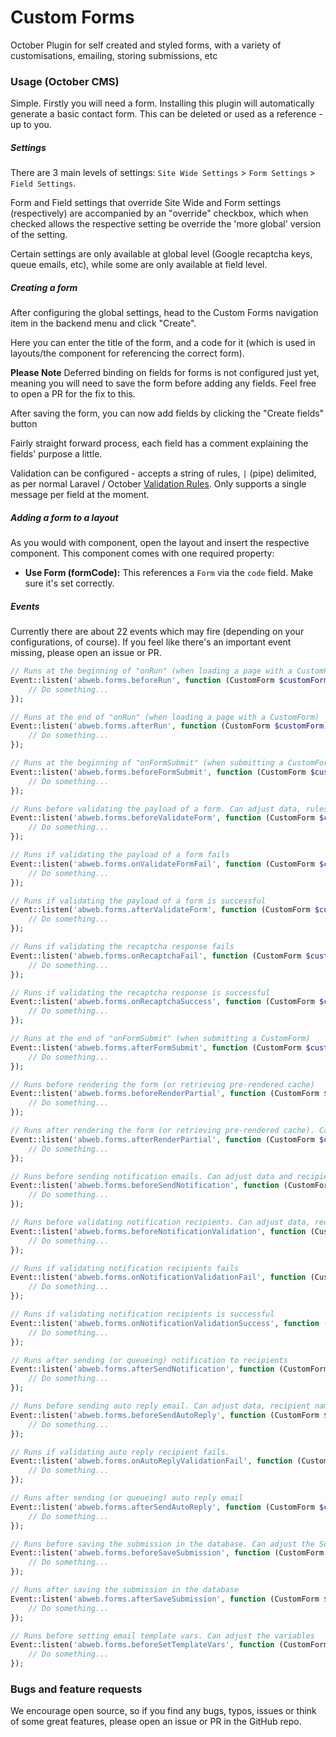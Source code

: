 # Custom Forms

October Plugin for self created and styled forms, with a variety of customisations, emailing, storing submissions, etc

### Usage (October CMS)

Simple. Firstly you will need a form. Installing this plugin will automatically generate a basic contact form. This can be deleted or used as a reference - up to you.

##### Settings

There are 3 main levels of settings: `Site Wide Settings` > `Form Settings` > `Field Settings`.

Form and Field settings that override Site Wide and Form settings (respectively) are accompanied by an "override" checkbox, which when checked allows the respective setting be override the 'more global' version of the setting.

Certain settings are only available at global level (Google recaptcha keys, queue emails, etc), while some are only available at field level.

##### Creating a form

After configuring the global settings, head to the Custom Forms navigation item in the backend menu and click "Create".

Here you can enter the title of the form, and a code for it (which is used in layouts/the component for referencing the correct form).

**Please Note**
Deferred binding on fields for forms is not configured just yet, meaning you will need to save the form before adding any fields. Feel free to open a PR for the fix to this.

After saving the form, you can now add fields by clicking the "Create fields" button

Fairly straight forward process, each field has a comment explaining the fields' purpose a little.

Validation can be configured - accepts a string of rules, `|` (pipe) delimited, as per normal Laravel / October [Validation Rules](https://octobercms.com/docs/services/validation#available-validation-rules). Only supports a single message per field at the moment.

##### Adding a form to a layout

As you would with component, open the layout and insert the respective component. This component comes with one required property:

- **Use Form (formCode):** This references a `Form` via the `code` field. Make sure it's set correctly.

##### Events

Currently there are about 22 events which may fire (depending on your configurations, of course). If you feel like there's an important event missing, please open an issue or PR.

```php
// Runs at the beginning of "onRun" (when loading a page with a CustomForm)
Event::listen('abweb.forms.beforeRun', function (CustomForm $customForm) {
    // Do something...
});

// Runs at the end of "onRun" (when loading a page with a CustomForm)
Event::listen('abweb.forms.afterRun', function (CustomForm $customForm) {
    // Do something...
});

// Runs at the beginning of "onFormSubmit" (when submitting a CustomForm)
Event::listen('abweb.forms.beforeFormSubmit', function (CustomForm $customForm) {
    // Do something...
});

// Runs before validating the payload of a form. Can adjust data, rules, and messages
Event::listen('abweb.forms.beforeValidateForm', function (CustomForm $customForm, array &$data, array &$rules, array &$messages, Validator $validator) {
    // Do something...
});

// Runs if validating the payload of a form fails
Event::listen('abweb.forms.onValidateFormFail', function (CustomForm $customForm, array $data, array $rules, array $messages, Validator $validator) {
    // Do something...
});

// Runs if validating the payload of a form is successful
Event::listen('abweb.forms.afterValidateForm', function (CustomForm $customForm, array $data, array $rules, array $messages) {
    // Do something...
});

// Runs if validating the recaptcha response fails
Event::listen('abweb.forms.onRecaptchaFail', function (CustomForm $customForm, string $recaptchaResponse) {
    // Do something...
});

// Runs if validating the recaptcha response is successful
Event::listen('abweb.forms.onRecaptchaSuccess', function (CustomForm $customForm, array $data, array $rules, array $messages) {
    // Do something...
});

// Runs at the end of "onFormSubmit" (when submitting a CustomForm)
Event::listen('abweb.forms.afterFormSubmit', function (CustomForm $customForm, array $data, $response) {
    // Do something...
});

// Runs before rendering the form (or retrieving pre-rendered cache)
Event::listen('abweb.forms.beforeRenderPartial', function (CustomForm $customForm, bool $cachingEnabled) {
    // Do something...
});

// Runs after rendering the form (or retrieving pre-rendered cache). Can adjust HTML.
Event::listen('abweb.forms.afterRenderPartial', function (CustomForm $customForm, string &$html) {
    // Do something...
});

// Runs before sending notification emails. Can adjust data and recipient
Event::listen('abweb.forms.beforeSendNotification', function (CustomForm $customForm, array &$data, array&$to) {
    // Do something...
});

// Runs before validating notification recipients. Can adjust data, recipient and rules
Event::listen('abweb.forms.beforeNotificationValidation', function (CustomForm $customForm, array $data, array&$to, array &$rules, Validator &$validator) {
    // Do something...
});

// Runs if validating notification recipients fails
Event::listen('abweb.forms.onNotificationValidationFail', function (CustomForm $customForm, array $data, array$to, array $rules, Validator $validator) {
    // Do something...
});

// Runs if validating notification recipients is successful
Event::listen('abweb.forms.onNotificationValidationSuccess', function (CustomForm $customForm, array $data, array$to, array $rules) {
    // Do something...
});

// Runs after sending (or queueing) notification to recipients
Event::listen('abweb.forms.afterSendNotification', function (CustomForm $customForm, array $data, bool $success) {
    // Do something...
});

// Runs before sending auto reply email. Can adjust data, recipient name and email
Event::listen('abweb.forms.beforeSendAutoReply', function (CustomForm $customForm, array &$data, &$toEmail, &$toName) {
    // Do something...
});

// Runs if validating auto reply recipient fails.
Event::listen('abweb.forms.onAutoReplyValidationFail', function (CustomForm $customForm, array $data, $toEmail, $toName, string $failedOn) {
    // Do something...
});

// Runs after sending (or queueing) auto reply email
Event::listen('abweb.forms.afterSendAutoReply', function (CustomForm $customForm, array $data, bool $success) {
    // Do something...
});

// Runs before saving the submission in the database. Can adjust the Submission's data
Event::listen('abweb.forms.beforeSaveSubmission', function (CustomForm $customForm, array &$submissionData) {
    // Do something...
});

// Runs after saving the submission in the database
Event::listen('abweb.forms.afterSaveSubmission', function (CustomForm $customForm, Submission $submission) {
    // Do something...
});

// Runs before setting email template vars. Can adjust the variables
Event::listen('abweb.forms.beforeSetTemplateVars', function (CustomForm $customForm, array &$vars) {
    // Do something...
});
```

### Bugs and feature requests

We encourage open source, so if you find any bugs, typos, issues or think of some great features, please open an issue or PR in the GitHub repo.